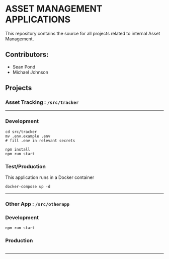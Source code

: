 # ASSET MANAGEMENT APPLICATIONS

This repository contains the source for all projects related to internal Asset Management.

## Contributors: 

- Sean Pond
- Michael Johnson

## Projects

### Asset Tracking : `/src/tracker`

---

### Development

```
cd src/tracker
mv .env.example .env 
# fill .env in relevant secrets

npm install
npm run start
```

### Test/Production

This application runs in a Docker container

```
docker-compose up -d
```

--- 
### Other App :  `/src/otherapp`

### Development

```
npm run start
```

### Production

```

```

---